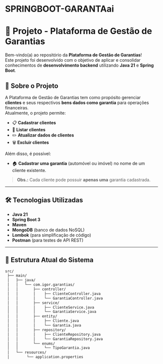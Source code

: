 # SPRINGBOOT-GARANTAai
# 📄 Projeto - Plataforma de Gestão de Garantias

Bem-vindo(a) ao repositório da **Plataforma de Gestão de Garantias**!  
Este projeto foi desenvolvido com o objetivo de aplicar e consolidar conhecimentos de **desenvolvimento backend** utilizando **Java 21** e **Spring Boot**.

## 🚀 Sobre o Projeto

A Plataforma de Gestão de Garantias tem como propósito gerenciar **clientes** e seus respectivos **bens dados como garantia** para operações financeiras.  
Atualmente, o projeto permite:

- 📋 **Cadastrar clientes**  
- 🔎 **Listar clientes**  
- ✏️ **Atualizar dados de clientes**  
- 🗑️ **Excluir clientes**

Além disso, é possível:

- 🏠 **Cadastrar uma garantia** (automóvel ou imóvel) no nome de um cliente existente.

> **Obs.:** Cada cliente pode possuir **apenas uma** garantia cadastrada.

---

## 🛠️ Tecnologias Utilizadas

- **Java 21**
- **Spring Boot 3**
- **Maven**
- **MongoDB** (banco de dados NoSQL)
- **Lombok** (para simplificação de código)
- **Postman** (para testes de API REST)

---

## 📂 Estrutura Atual do Sistema

```bash
src/
 ├── main/
 │   ├── java/
 │   │   └── com.igor.garantias/
 │   │       ├── controller/
 │   │       │    ├── ClienteController.java
 │   │       │    └── GarantiaController.java
 │   │       ├── service/
 │   │       │    ├── ClienteService.java
 │   │       │    └── GarantiaService.java
 │   │       ├── entity/
 │   │       │    ├── Cliente.java
 │   │       │    └── Garantia.java
 │   │       ├── repository/
 │   │       │    ├── ClienteRepository.java
 │   │       │    └── GarantiaRepository.java
 │   │       └── enums/
 │   │            └── TipoGarantia.java
 │   └── resources/
 │        └── application.properties

